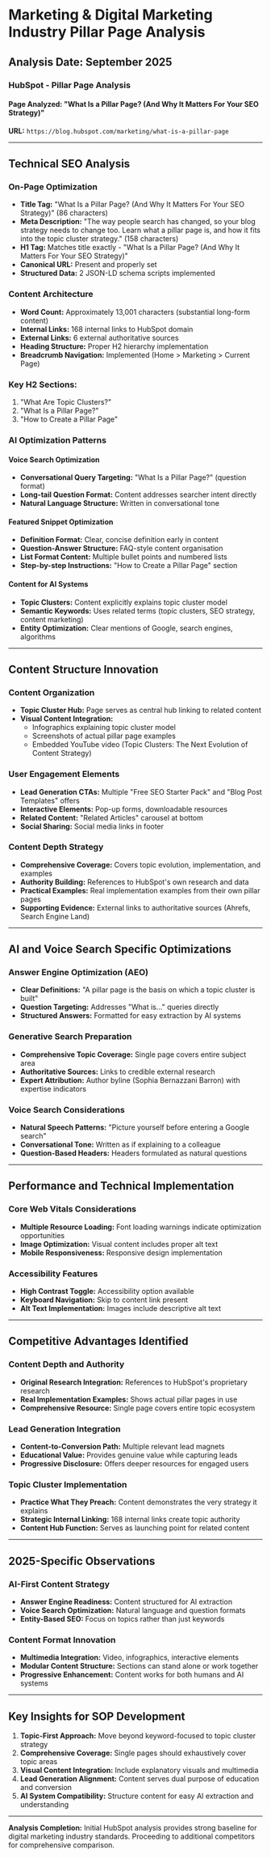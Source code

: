 # Marketing & Digital Marketing Industry Pillar Page Analysis

## Analysis Date: September 2025

### HubSpot - Pillar Page Analysis

#### Page Analyzed: "What Is a Pillar Page? (And Why It Matters For Your SEO Strategy)"
**URL:** `https://blog.hubspot.com/marketing/what-is-a-pillar-page`

---

## Technical SEO Analysis

### On-Page Optimization
- **Title Tag:** "What Is a Pillar Page? (And Why It Matters For Your SEO Strategy)" (86 characters)
- **Meta Description:** "The way people search has changed, so your blog strategy needs to change too. Learn what a pillar page is, and how it fits into the topic cluster strategy." (158 characters)
- **H1 Tag:** Matches title exactly - "What Is a Pillar Page? (And Why It Matters For Your SEO Strategy)"
- **Canonical URL:** Present and properly set
- **Structured Data:** 2 JSON-LD schema scripts implemented

### Content Architecture
- **Word Count:** Approximately 13,001 characters (substantial long-form content)
- **Internal Links:** 168 internal links to HubSpot domain
- **External Links:** 6 external authoritative sources
- **Heading Structure:** Proper H2 hierarchy implementation
- **Breadcrumb Navigation:** Implemented (Home > Marketing > Current Page)

### Key H2 Sections:
1. "What Are Topic Clusters?"
2. "What Is a Pillar Page?"
3. "How to Create a Pillar Page"

### AI Optimization Patterns

#### Voice Search Optimization
- **Conversational Query Targeting:** "What Is a Pillar Page?" (question format)
- **Long-tail Question Format:** Content addresses searcher intent directly
- **Natural Language Structure:** Written in conversational tone

#### Featured Snippet Optimization
- **Definition Format:** Clear, concise definition early in content
- **Question-Answer Structure:** FAQ-style content organisation
- **List Format Content:** Multiple bullet points and numbered lists
- **Step-by-step Instructions:** "How to Create a Pillar Page" section

#### Content for AI Systems
- **Topic Clusters:** Content explicitly explains topic cluster model
- **Semantic Keywords:** Uses related terms (topic clusters, SEO strategy, content marketing)
- **Entity Optimization:** Clear mentions of Google, search engines, algorithms

---

## Content Structure Innovation

### Content Organization
- **Topic Cluster Hub:** Page serves as central hub linking to related content
- **Visual Content Integration:** 
  - Infographics explaining topic cluster model
  - Screenshots of actual pillar page examples
  - Embedded YouTube video (Topic Clusters: The Next Evolution of Content Strategy)

### User Engagement Elements
- **Lead Generation CTAs:** Multiple "Free SEO Starter Pack" and "Blog Post Templates" offers
- **Interactive Elements:** Pop-up forms, downloadable resources
- **Related Content:** "Related Articles" carousel at bottom
- **Social Sharing:** Social media links in footer

### Content Depth Strategy
- **Comprehensive Coverage:** Covers topic evolution, implementation, and examples
- **Authority Building:** References to HubSpot's own research and data
- **Practical Examples:** Real implementation examples from their own pillar pages
- **Supporting Evidence:** External links to authoritative sources (Ahrefs, Search Engine Land)

---

## AI and Voice Search Specific Optimizations

### Answer Engine Optimization (AEO)
- **Clear Definitions:** "A pillar page is the basis on which a topic cluster is built"
- **Question Targeting:** Addresses "What is..." queries directly
- **Structured Answers:** Formatted for easy extraction by AI systems

### Generative Search Preparation
- **Comprehensive Topic Coverage:** Single page covers entire subject area
- **Authoritative Sources:** Links to credible external research
- **Expert Attribution:** Author byline (Sophia Bernazzani Barron) with expertise indicators

### Voice Search Considerations
- **Natural Speech Patterns:** "Picture yourself before entering a Google search"
- **Conversational Tone:** Written as if explaining to a colleague
- **Question-Based Headers:** Headers formulated as natural questions

---

## Performance and Technical Implementation

### Core Web Vitals Considerations
- **Multiple Resource Loading:** Font loading warnings indicate optimization opportunities
- **Image Optimization:** Visual content includes proper alt text
- **Mobile Responsiveness:** Responsive design implementation

### Accessibility Features
- **High Contrast Toggle:** Accessibility option available
- **Keyboard Navigation:** Skip to content link present
- **Alt Text Implementation:** Images include descriptive alt text

---

## Competitive Advantages Identified

### Content Depth and Authority
- **Original Research Integration:** References to HubSpot's proprietary research
- **Real Implementation Examples:** Shows actual pillar pages in use
- **Comprehensive Resource:** Single page covers entire topic ecosystem

### Lead Generation Integration
- **Content-to-Conversion Path:** Multiple relevant lead magnets
- **Educational Value:** Provides genuine value while capturing leads
- **Progressive Disclosure:** Offers deeper resources for engaged users

### Topic Cluster Implementation
- **Practice What They Preach:** Content demonstrates the very strategy it explains
- **Strategic Internal Linking:** 168 internal links create topic authority
- **Content Hub Function:** Serves as launching point for related content

---

## 2025-Specific Observations

### AI-First Content Strategy
- **Answer Engine Readiness:** Content structured for AI extraction
- **Voice Search Optimization:** Natural language and question formats
- **Entity-Based SEO:** Focus on topics rather than just keywords

### Content Format Innovation
- **Multimedia Integration:** Video, infographics, interactive elements
- **Modular Content Structure:** Sections can stand alone or work together
- **Progressive Enhancement:** Content works for both humans and AI systems

---

## Key Insights for SOP Development

1. **Topic-First Approach:** Move beyond keyword-focused to topic cluster strategy
2. **Comprehensive Coverage:** Single pages should exhaustively cover topic areas
3. **Visual Content Integration:** Include explanatory visuals and multimedia
4. **Lead Generation Alignment:** Content serves dual purpose of education and conversion
5. **AI System Compatibility:** Structure content for easy AI extraction and understanding

---

**Analysis Completion:** Initial HubSpot analysis provides strong baseline for digital marketing industry standards. Proceeding to additional competitors for comprehensive comparison.